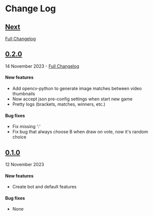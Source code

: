 # Change Log

## [Next](https://github.com/dfop02/discord-royal-game/tree/HEAD)
[Full Changelog](https://github.com/dfop02/discord-royal-game/compare/0.2.0...HEAD)

## [0.2.0](https://github.com/dfop02/discord-royal-game/releases/tag/0.2.0)
14 November 2023 - [Full Changelog](https://github.com/dfop02/discord-royal-game/compare/0.1.0...0.2.0)

#### New features

* Add opencv-python to generate image matches between video thumbnails
* Now accept json pre-config settings when start new game
* Pretty logs (brackets, matches, winners, etc.)

#### Bug fixes

* Fix missing ':'
* Fix bug that always choose B when draw on vote, now it's random choice

## [0.1.0](https://github.com/dfop02/discord-royal-game/releases/tag/0.1.0)
12 November 2023

#### New features

* Create bot and default features

#### Bug fixes

* None
